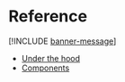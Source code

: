# Reference

[!INCLUDE [banner-message](banner-message.md)]

* [Under the hood](under-the-hood.md)
* [Components](ref-components.md)
